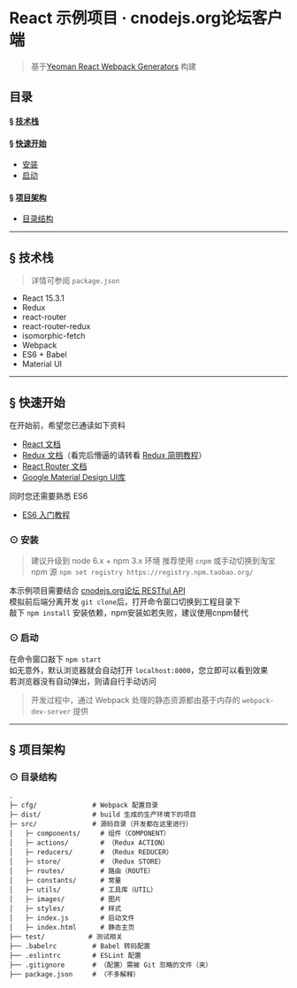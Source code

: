 # React 示例项目 · cnodejs.org论坛客户端
  
> 基于[Yeoman React Webpack Generators][yeoman-generator] 构建

## 目录
#### &sect; [技术栈](#features)
#### &sect; [快速开始](#getting-started)
  * [安装](#installation)
  * [启动](#start)

#### &sect; [项目架构](#architecture)
  * [目录结构](#tree)

****

## <a name="features">&sect; 技术栈</a>
> 详情可参阅 `package.json`

* React 15.3.1
* Redux
* react-router
* react-router-redux
* isomorphic-fetch
* Webpack
* ES6 + Babel
* Material UI

***

## <a name="getting-started">&sect; 快速开始</a>
在开始前，希望您已通读如下资料

* [React 文档][react-doc]
* [Redux 文档][redux-doc]（看完后懵逼的请转看 [Redux 简明教程][simple-tutorial]）
* [React Router 文档][react-router-doc]
* [Google Material Design UI库][Material UI]

同时您还需要熟悉 ES6
* [ES6 入门教程][learning-es6]

### <a name="installation">⊙ 安装</a>
> 建议升级到 node 6.x + npm 3.x 环境
> 推荐使用 `cnpm` 或手动切换到淘宝 npm 源
> `npm set registry https://registry.npm.taobao.org/`

本示例项目需要结合 [cnodejs.org论坛 RESTful API](https://cnodejs.org/api)  
模拟前后端分离开发 
`git clone`后，打开命令窗口切换到工程目录下  
敲下 `npm install` 安装依赖，npm安装如若失败，建议使用cnpm替代

### <a name="start">⊙ 启动</a>
在命令窗口敲下 `npm start`  
如无意外，默认浏览器就会自动打开 `localhost:8000`，您立即可以看到效果  
若浏览器没有自动弹出，则请自行手动访问  
> 开发过程中，通过 Webpack 处理的静态资源都由基于内存的 `webpack-dev-server` 提供  

***

## <a name="architecture">&sect; 项目架构</a>
### <a name="tree">⊙ 目录结构</a>
```
.
├─ cfg/              # Webpack 配置目录
├─ dist/             # build 生成的生产环境下的项目
├─ src/              # 源码目录（开发都在这里进行）
│   ├─ components/     # 组件（COMPONENT）
│   ├─ actions/        # （Redux ACTION）
│   ├─ reducers/       # （Redux REDUCER）
│   ├─ store/          # （Redux STORE）
│   ├─ routes/         # 路由（ROUTE）
│   ├─ constants/      # 常量
│   ├─ utils/          # 工具库（UTIL）
│   ├─ images/         # 图片
│   ├─ styles/         # 样式
│   ├─ index.js        # 启动文件
│   ├─ index.html      # 静态主页
├── test/           # 测试相关
├── .babelrc         # Babel 转码配置
├── .eslintrc        # ESLint 配置
├── .gitignore       # （配置）需被 Git 忽略的文件（夹）
├── package.json     # （不多解释）
```

[yeoman-generator]: https://github.com/react-webpack-generators/generator-react-webpack
[learning-es6]: http://es6.ruanyifeng.com/
[Material UI]: http://www.material-ui.com/
[react-doc]: http://reactjs.cn/react/docs/getting-started-zh-CN.html
[redux-doc]: http://camsong.github.io/redux-in-chinese/index.html
[simple-tutorial]: https://github.com/kenberkeley/redux-simple-tutorial
[react-router-doc]: http://react-guide.github.io/react-router-cn/
[babel-repl]: http://babeljs.io/repl/
[react-optimize]: https://github.com/thejameskyle/babel-react-optimize
[history]: https://github.com/ReactTraining/history
[proptypes]: https://facebook.github.io/react/docs/reusable-components-zh-CN.html#prop-验证
